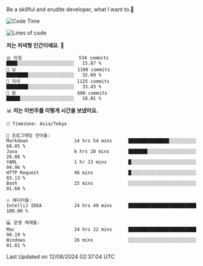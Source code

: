 Be a skillful and erudite developer, what I want to.👶

<!--START_SECTION:waka-->
![Code Time](http://img.shields.io/badge/Code%20Time-1%2C141%20hrs%2052%20mins-blue)

![Lines of code](https://img.shields.io/badge/%EC%A0%80%EB%8A%94%20%EC%97%AC%ED%83%9C%EA%B9%8C%EC%A7%80%20-2.8%20million%20%EC%A4%84%EC%9D%98%20%EC%BD%94%EB%93%9C%EB%A5%BC%20%EC%9E%91%EC%84%B1%ED%96%88%EC%96%B4%EC%9A%94.-blue)

**저는 저녁형 인간이에요. 🦉** 

```text
🌞 아침                     534 commits         ████░░░░░░░░░░░░░░░░░░░░░   15.87 % 
🌆 낮　                     1100 commits        ████████░░░░░░░░░░░░░░░░░   32.69 % 
🌃 저녁                     1125 commits        ████████░░░░░░░░░░░░░░░░░   33.43 % 
🌙 밤　                     606 commits         █████░░░░░░░░░░░░░░░░░░░░   18.01 % 
```


📊 **저는 이번주를 이렇게 시간을 보냈어요.** 

```text
🕑︎ Timezone: Asia/Tokyo

💬 프로그래밍 언어들: 
Markdown                 14 hrs 54 mins      ███████████████░░░░░░░░░░   60.05 % 
Java                     6 hrs 28 mins       ███████░░░░░░░░░░░░░░░░░░   26.08 % 
YAML                     1 hr 13 mins        █░░░░░░░░░░░░░░░░░░░░░░░░   04.96 % 
HTTP Request             46 mins             █░░░░░░░░░░░░░░░░░░░░░░░░   03.13 % 
Bash                     25 mins             ░░░░░░░░░░░░░░░░░░░░░░░░░   01.68 % 

🔥 에디터들: 
IntelliJ IDEA            24 hrs 49 mins      █████████████████████████   100.00 % 

💻 운영 체제들: 
Mac                      24 hrs 22 mins      █████████████████████████   98.19 % 
Windows                  26 mins             ░░░░░░░░░░░░░░░░░░░░░░░░░   01.81 % 
```


 Last Updated on 12/08/2024 02:37:04 UTC
<!--END_SECTION:waka-->
